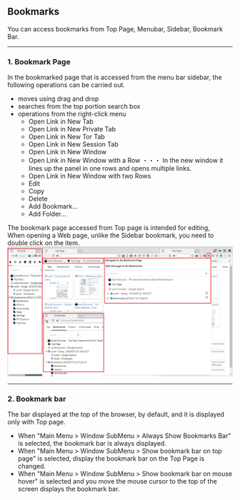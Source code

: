 ## Bookmarks

You can access bookmarks from Top Page, Menubar, Sidebar, Bookmark Bar.

*********

### 1. Bookmark Page

In the bookmarked page that is accessed from the menu bar sidebar, the following operations can be carried out. 

- moves using drag and drop 
- searches from the top portion search box 
- operations from the right-click menu 
    - Open Link in New Tab
    - Open Link in New Private Tab
    - Open Link in New Tor Tab
    - Open Link in New Session Tab
    - Open Link in New Window
    - Open Link in New Window with a Row ・・・ In the new window it lines up the panel in one rows and opens multiple links.
    - Open Link in New Window with two Rows
    - Edit
    - Copy
    - Delete
    - Add Bookmark...
    - Add Folder...
      
The bookmark page accessed from Top page is intended for editing,  
When opening a Web page, unlike the Sidebar bookmark, you need to double click on the item.
![bookmarks](img/bookmarks.png)

*********

### 2. Bookmark bar

The bar displayed at the top of the browser, by default, and it is displayed only with Top page.  

- When "Main Menu > Window SubMenu > Always Show Bookmarks Bar" is selected, the bookmark bar is always displayed.
- When "Main Menu > Window SubMenu > Show bookmark bar on top page" is selected, display the bookmark bar on the Top Page is changed.
- When "Main Menu > Window SubMenu > Show bookmark bar on mouse hover" is selected and you move the mouse cursor to the top of the screen displays the bookmark bar.
